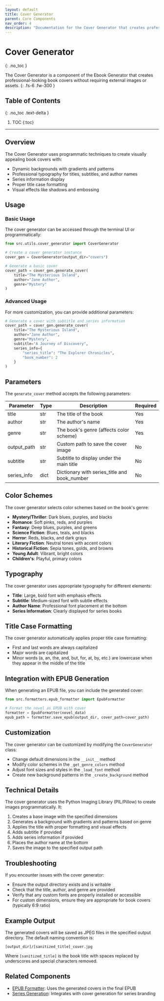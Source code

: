 ```yaml
---
layout: default
title: Cover Generator
parent: Core Components
nav_order: 4
description: "Documentation for the Cover Generator that creates professional-looking book covers"
---
```


# Cover Generator
{: .no_toc }

The Cover Generator is a component of the Ebook Generator that creates professional-looking book covers without requiring external images or assets.
{: .fs-6 .fw-300 }

## Table of Contents
{: .no_toc .text-delta }

1. TOC
{:toc}

---

## Overview

The Cover Generator uses programmatic techniques to create visually appealing book covers with:

- Dynamic backgrounds with gradients and patterns
- Professional typography for titles, subtitles, and author names
- Series information display
- Proper title case formatting
- Visual effects like shadows and embossing

## Usage

### Basic Usage

The cover generator can be accessed through the terminal UI or programmatically:

```python
from src.utils.cover_generator import CoverGenerator

# Create a cover generator instance
cover_gen = CoverGenerator(output_dir="covers")

# Generate a basic cover
cover_path = cover_gen.generate_cover(
    title="The Mysterious Island",
    author="Jane Author",
    genre="Mystery"
)
```

### Advanced Usage

For more customization, you can provide additional parameters:

```python
# Generate a cover with subtitle and series information
cover_path = cover_gen.generate_cover(
    title="The Mysterious Island",
    author="Jane Author",
    genre="Mystery",
    subtitle="A Journey of Discovery",
    series_info={
        "series_title": "The Explorer Chronicles",
        "book_number": 2
    }
)
```

## Parameters

The `generate_cover` method accepts the following parameters:

| Parameter    | Type   | Description                                      | Required |
|--------------|--------|--------------------------------------------------|----------|
| title        | str    | The title of the book                            | Yes      |
| author       | str    | The author's name                                | Yes      |
| genre        | str    | The book's genre (affects color scheme)          | Yes      |
| output_path  | str    | Custom path to save the cover image              | No       |
| subtitle     | str    | Subtitle to display under the main title         | No       |
| series_info  | dict   | Dictionary with series_title and book_number     | No       |

## Color Schemes

The cover generator selects color schemes based on the book's genre:

- **Mystery/Thriller**: Dark blues, purples, and blacks
- **Romance**: Soft pinks, reds, and purples
- **Fantasy**: Deep blues, purples, and greens
- **Science Fiction**: Blues, teals, and blacks
- **Horror**: Reds, blacks, and dark grays
- **Literary Fiction**: Neutral tones with accent colors
- **Historical Fiction**: Sepia tones, golds, and browns
- **Young Adult**: Vibrant, bright colors
- **Children's**: Playful, primary colors

## Typography

The cover generator uses appropriate typography for different elements:

- **Title**: Large, bold font with emphasis effects
- **Subtitle**: Medium-sized font with subtle effects
- **Author Name**: Professional font placement at the bottom
- **Series Information**: Clearly displayed for series books

## Title Case Formatting

The cover generator automatically applies proper title case formatting:

- First and last words are always capitalized
- Major words are capitalized
- Minor words (a, an, the, and, but, for, at, by, etc.) are lowercase when they appear in the middle of the title

## Integration with EPUB Generation

When generating an EPUB file, you can include the generated cover:

```python
from src.formatters.epub_formatter import EpubFormatter

# Format the novel as EPUB with cover
formatter = EpubFormatter(novel_data)
epub_path = formatter.save_epub(output_dir, cover_path=cover_path)
```

## Customization

The cover generator can be customized by modifying the `CoverGenerator` class:

- Change default dimensions in the `__init__` method
- Modify color schemes in the `_get_genre_colors` method
- Adjust font sizes and styles in the `_load_font` method
- Create new background patterns in the `_create_background` method

## Technical Details

The cover generator uses the Python Imaging Library (PIL/Pillow) to create images programmatically. It:

1. Creates a base image with the specified dimensions
2. Generates a background with gradients and patterns based on genre
3. Applies the title with proper formatting and visual effects
4. Adds subtitle if provided
5. Adds series information if provided
6. Places the author name at the bottom
7. Saves the image to the specified output path

## Troubleshooting

If you encounter issues with the cover generator:

- Ensure the output directory exists and is writable
- Check that the title, author, and genre are provided
- Verify that any custom fonts are properly installed or accessible
- For custom dimensions, ensure they are appropriate for book covers (typically 6:9 ratio)

## Example Output

The generated covers will be saved as JPEG files in the specified output directory. The default naming convention is:

```
[output_dir]/[sanitized_title]_cover.jpg
```

Where `[sanitized_title]` is the book title with spaces replaced by underscores and special characters removed.

## Related Components

- [EPUB Formatter](./epub-formatting.html): Uses the generated covers in the final EPUB
- [Series Generation](./series-generation.html): Integrates with cover generation for series branding
